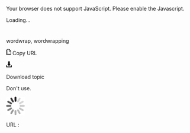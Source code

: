 Your browser does not support JavaScript. Please enable the Javascript.

Loading...

# 

wordwrap, wordwrapping

![Copy URL](media/wordwrap-wordwrapping/Copy.png)
Copy URL

![Download](media/wordwrap-wordwrapping/Download.png)

Download topic

Don't use.

![In progress](media/wordwrap-wordwrapping/activity-large.gif)

URL :
